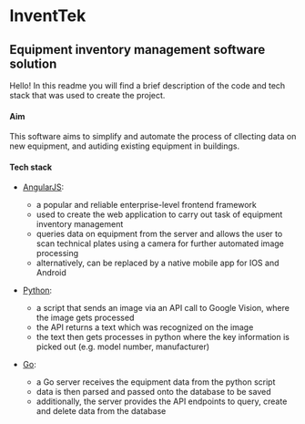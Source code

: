 # InventTek

## Equipment inventory management software solution

Hello! In this readme you will find a brief description of the code and tech stack that was used to create the project.

#### Aim

This software aims to simplify and automate the process of cllecting data on new equipment, and autiding existing equipment in buildings.

#### Tech stack

- <ins>[AngularJS](InventTek/README.md)</ins>:
    - a popular and reliable enterprise-level frontend framework
    - used to create the web application to carry out task of equipment inventory management
    - queries data on equipment from the server and allows the user to scan technical plates using a camera for further automated image processing
    - alternatively, can be replaced by a native mobile app for IOS and Android

- <ins>[Python](image-text-extractor-python/text_extractor_v2.py)</ins>:
    - a script that sends an image via an API call to 
Google Vision, where the image gets processed
    - the API returns a text which was recognized on the image
    - the text then gets processes in python where the key information is picked out (e.g. model number, manufacturer)

- <ins>[Go](junction2024-server-go/main.go)</ins>:
    - a Go server receives the equipment data from the python script
    - data is then parsed and passed onto the database to be saved
    - additionally, the server provides the API endpoints to query, create and delete data from the database